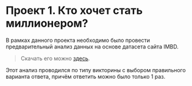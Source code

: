 # Проект 1. Кто хочет стать миллионером?

В рамках данного проекта необходимо было провести предварительный анализ данных на основе датасета сайта IMBD. 
>Скачать его можно [здесь](https://drive.google.com/file/d/1nokVzSNxkUPil3aYRBI_fgzx25gtSEta/view?usp=drive_open).

Этот анализ проводился по типу викторины с выбором правильного варианта ответа, причём ответить можно было только 1 раз.